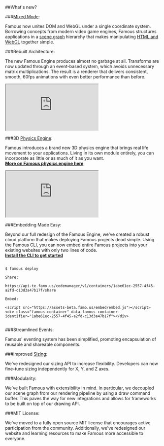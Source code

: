 ##What's new?


###[Mixed Mode](http://famous.org/learn/webgl-content.html): 


Famous now unites DOM and WebGL under a single coordinate system. Borrowing concepts from modern video game engines, Famous structures applications in a [scene graph](http://famous.org/learn/scene-graph.html) hierarchy that makes manipulating [HTML and WebGL](http://famous.org/learn/webgl-content.html) together simple.


###Rebuilt Architecture: 


The new Famous Engine produces almost no garbage at all. Transforms are now updated through an event-based system, which avoids unnecessary matrix multiplications. The result is a renderer that delivers consistent, smooth, 60fps animations with even better performance than before.

<iframe src='https://staging.famous.org/examples/index.html?block=layout&detail=false&header=false' scrolling='no' class='code-block' allowtransparency='true'></iframe>


###3D [Physics Engine](http://famous.org/learn/physics.html):


Famous introduces a brand new 3D physics engine that brings real life movement to your applications. Living in its own module entirely, you can incorporate as little or as much of it as you want.   
[**More on Famous physics engine here**](http://famous.org/learn/physics.html)


<iframe src='https://staging.famous.org/examples/index.html?block=physics&detail=false&header=false' scrolling='no' class='code-block' allowtransparency='true'></iframe>


###Embedding Made Easy: 


Beyond our full redesign of the Famous Engine, we've created a robust cloud platform that makes deploying Famous projects dead simple. Using the Famous CLI, you can now embed entire Famous projects into your existing websites with only two lines of code.  
[**Install the CLI to get started**](http://famous.org/get-started.html)  
<pre><code class="lang-bash">
<span class="blue">$</span> famous deploy

Share: 

<span class="yellow">https://api-te.famo.us/codemanager/v1/containers/1abe61ec-2557-4f45-a2fd-c13d3a47b17f/share</span>

Embed:

<span class="blue">&lt;script src=&quot;https://assets-beta.famo.us/embed/embed.js&quot;&gt;&lt;/script&gt;
&lt;div class=&quot;famous-container&quot; data-famous-container-identifier=&quot;1abe61ec-2557-4f45-a2fd-c13d3a47b17f&quot;&gt;&lt;/div&gt;</span>

</code></pre>

###Streamlined Events:


Famous' eventing system has been simplified, promoting encapsulation of reusable and shareable components.


###Improved [Sizing](http://famous.org/learn/sizing.html):


We've redesigned our sizing API to increase flexibility. Developers can now fine-tune sizing independently for X, Y, and Z axes. 


###Modularity: 


We've built Famous with extensibility in mind. In particular, we decoupled our scene graph from our rendering pipeline by using a draw command buffer. This paves the way for new integrations and allows for frameworks to be built on top of our drawing API. 


###MIT License:


We've moved to a fully open source MIT license that encourages active participation from the community.  Additionally, we've redesigned our website and learning resources to make Famous more accessible to everyone. 
